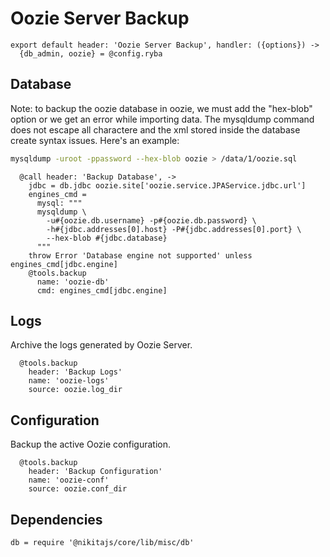 
# Oozie Server Backup

    export default header: 'Oozie Server Backup', handler: ({options}) ->
      {db_admin, oozie} = @config.ryba

## Database

Note: to backup the oozie database in oozie, we must add the "hex-blob" option or
we get an error while importing data. The mysqldump command does not escape all
charactere and the xml stored inside the database create syntax issues. Here's
an example:

```bash
mysqldump -uroot -ppassword --hex-blob oozie > /data/1/oozie.sql
```

      @call header: 'Backup Database', ->
        jdbc = db.jdbc oozie.site['oozie.service.JPAService.jdbc.url']
        engines_cmd =
          mysql: """
          mysqldump \
            -u#{oozie.db.username} -p#{oozie.db.password} \
            -h#{jdbc.addresses[0].host} -P#{jdbc.addresses[0].port} \
            --hex-blob #{jdbc.database}
          """
        throw Error 'Database engine not supported' unless engines_cmd[jdbc.engine]
        @tools.backup
          name: 'oozie-db'
          cmd: engines_cmd[jdbc.engine]


## Logs

Archive the logs generated by Oozie Server.

      @tools.backup
        header: 'Backup Logs'
        name: 'oozie-logs'
        source: oozie.log_dir


## Configuration

Backup the active Oozie configuration.

      @tools.backup
        header: 'Backup Configuration'
        name: 'oozie-conf'
        source: oozie.conf_dir

## Dependencies

    db = require '@nikitajs/core/lib/misc/db'
